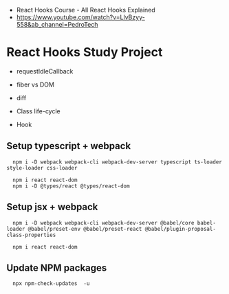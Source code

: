 - React Hooks Course - All React Hooks Explained
- https://www.youtube.com/watch?v=LlvBzyy-558&ab_channel=PedroTech


# React Hooks Study Project

- requestIdleCallback

- fiber vs DOM

- diff

- Class life-cycle

- Hook


## Setup typescript + webpack
```
  npm i -D webpack webpack-cli webpack-dev-server typescript ts-loader style-loader css-loader

  npm i react react-dom
  npm i -D @types/react @types/react-dom
```

## Setup jsx + webpack
```
  npm i -D webpack webpack-cli webpack-dev-server @babel/core babel-loader @babel/preset-env @babel/preset-react @babel/plugin-proposal-class-properties

  npm i react react-dom
```

## Update NPM packages
```
  npx npm-check-updates  -u
```